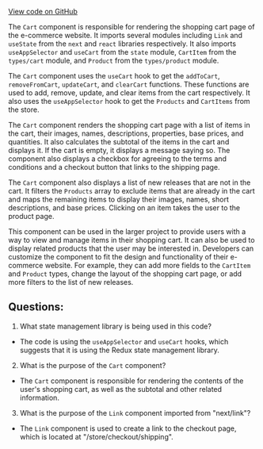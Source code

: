 [View code on GitHub](zoo-labs/zoo/blob/master/core/src/pages/store/checkout/cart.tsx)

The `Cart` component is responsible for rendering the shopping cart page of the e-commerce website. It imports several modules including `Link` and `useState` from the `next` and `react` libraries respectively. It also imports `useAppSelector` and `useCart` from the `state` module, `CartItem` from the `types/cart` module, and `Product` from the `types/product` module.

The `Cart` component uses the `useCart` hook to get the `addToCart`, `removeFromCart`, `updateCart`, and `clearCart` functions. These functions are used to add, remove, update, and clear items from the cart respectively. It also uses the `useAppSelector` hook to get the `Products` and `CartItems` from the store.

The `Cart` component renders the shopping cart page with a list of items in the cart, their images, names, descriptions, properties, base prices, and quantities. It also calculates the subtotal of the items in the cart and displays it. If the cart is empty, it displays a message saying so. The component also displays a checkbox for agreeing to the terms and conditions and a checkout button that links to the shipping page.

The `Cart` component also displays a list of new releases that are not in the cart. It filters the `Products` array to exclude items that are already in the cart and maps the remaining items to display their images, names, short descriptions, and base prices. Clicking on an item takes the user to the product page.

This component can be used in the larger project to provide users with a way to view and manage items in their shopping cart. It can also be used to display related products that the user may be interested in. Developers can customize the component to fit the design and functionality of their e-commerce website. For example, they can add more fields to the `CartItem` and `Product` types, change the layout of the shopping cart page, or add more filters to the list of new releases.
## Questions: 
 1. What state management library is being used in this code?
- The code is using the `useAppSelector` and `useCart` hooks, which suggests that it is using the Redux state management library.

2. What is the purpose of the `Cart` component?
- The `Cart` component is responsible for rendering the contents of the user's shopping cart, as well as the subtotal and other related information.

3. What is the purpose of the `Link` component imported from "next/link"?
- The `Link` component is used to create a link to the checkout page, which is located at "/store/checkout/shipping".